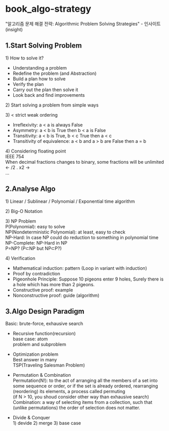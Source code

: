 # book_algo-strategy
"알고리즘 문제 해결 전략: Algorithmic Problem Solving Strategies" - 인사이트(insight)  

1.Start Solving Problem
-----------------------

1\) How to solve it?
- Understanding a problem
- Redefine the problem (and Abstraction)
- Build a plan how to solve
- Verify the plan
- Carry out the plan then solve it
- Look back and find improvements

2\) Start solving a problem from simple ways

3\) < strict weak ordering  
- Irreflexivity: a < a is always False
- Asymmetry: a < b is True then b < a is False
- Transitivity: a < b is True, b < c True then a < c
- Transitivity of equivalence: a < b and a > b are False then a = b

4\) Considering floating point  
IEEE 754  
When decimal fractions changes to binary, some fractions will be unlimited <- /2 . x2 ->  
...


2.Analyse Algo
--------------

1\) Linear / Sublinear / Polynomial / Exponential time algorithm

2\) Big-O Notation

3\) NP Problem  
P(Polynomial): easy to solve  
NP(Nondeterministic Polynomial): at least, easy to check  
NP-Hard: In case NP could do reduction to something in polynomial time  
NP-Complete: NP-Hard in NP  
P=NP? (P⊂NP but NP⊂P?)  

4\) Verification
- Mathematical induction: pattern (Loop in variant with induction)  
- Proof by contradiction  
- Pigeonhole Principle: Suppose 10 pigeons enter 9 holes, Surely there is a hole which has more than 2 pigeons.
- Constructive proof: example
- Nonconstructive proof: guide (algorithm)


3.Algo Design Paradigm
----------------------
Basic: brute-force, exhausive search  
  
- Recursive function(recursion)  
base case: atom  
problem and subproblem  

- Optimization problem  
Best answer in many  
TSP(Traveling Salesman Problem)  

- Permutation & Combination  
Permutation(N!): to the act of arranging all the members of a set into some sequence or order, or if the set is already ordered, rearranging (reordering) its elements, a process called permuting  
(if N > 10, you shoud consider other way than exhausive search)  
Combination: a way of selecting items from a collection, such that (unlike permutations) the order of selection does not matter.    

- Divide & Conquer  
1\) devide
2\) merge
3\) base case  





